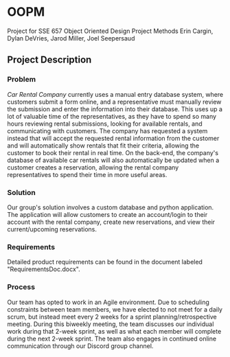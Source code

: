 # OOPM
Project for SSE 657 Object Oriented Design Project Methods
Erin Cargin, Dylan DeVries, Jarod Miller, Joel Seepersaud

## Project Description
### Problem
*Car Rental Company* currently uses a manual entry database system, where customers submit a form online, and a representative must manually review the submission and enter the information into their database.  This uses up a lot of valuable time of the representatives, as they have to spend so many hours reviewing rental submissions, looking for available rentals, and communicating with customers.  The company has requested a system instead that will accept the requested rental information from the customer and will automatically show rentals that fit their criteria, allowing the customer to book their rental in real time.  On the back-end, the company's database of available car rentals will also automatically be updated when a customer creates a reservation, allowing the rental company representatives to spend their time in more useful areas.

### Solution
Our group's solution involves a custom database and python application.  The application will allow customers to create an account/login to their account with the rental company, create new reservations, and view their current/upcoming reservations.

### Requirements
Detailed product requirements can be found in the document labeled "RequirementsDoc.docx".

### Process
Our team has opted to work in an Agile environment.  Due to scheduling constraints between team members, we have elected to not meet for a daily scrum, but instead meet every 2 weeks for a sprint planning/retrospective meeting.  During this biweekly meeting, the team discusses our individual work during that 2-week sprint, as well as what each member will complete during the next 2-week sprint.  The team also engages in continued online communication through our Discord group channel. 
